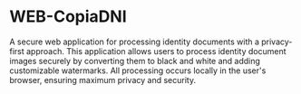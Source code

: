# WEB-CopiaDNI
A secure web application for processing identity documents with a privacy-first approach. This application allows users to process identity document images securely by converting them to black and white and adding customizable watermarks. All processing occurs locally in the user's browser, ensuring maximum privacy and security.
